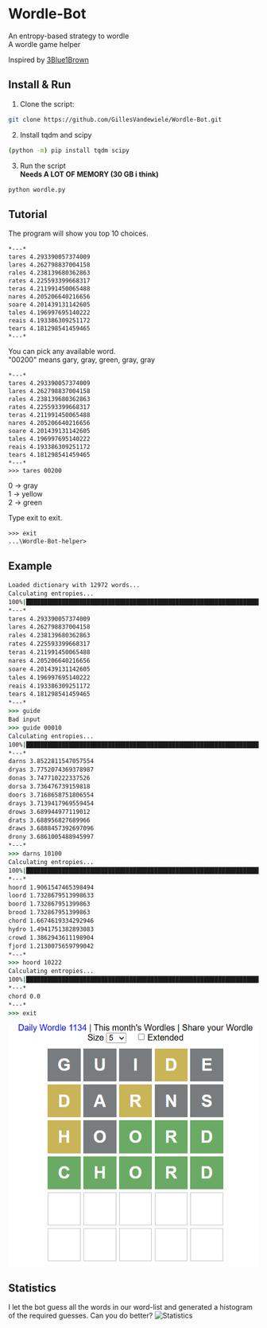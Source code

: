# Wordle-Bot
An entropy-based strategy to wordle  
A wordle game helper


Inspired by [3Blue1Brown](https://www.youtube.com/watch?v=v68zYyaEmEA)

## Install & Run

1. Clone the script: 
```bash
git clone https://github.com/GillesVandewiele/Wordle-Bot.git
```

2. Install tqdm and scipy
```bash
(python -m) pip install tqdm scipy
```

3. Run the script  
**Needs A LOT OF MEMORY (30 GB i think)**
```bash
python wordle.py
```

## Tutorial
The program will show you top 10 choices.
```
*---*
tares 4.293390057374009
lares 4.262798837004158
rales 4.238139680362863
rates 4.225593399668317
teras 4.211991450065488
nares 4.205206640216656
soare 4.201439131142605
tales 4.196997695140222
reais 4.193386309251172
tears 4.181298541459465
*---*
```

You can pick any available word.  
"00200" means gary, gray, green, gray, gray
```
*---*
tares 4.293390057374009
lares 4.262798837004158
rales 4.238139680362863
rates 4.225593399668317
teras 4.211991450065488
nares 4.205206640216656
soare 4.201439131142605
tales 4.196997695140222
reais 4.193386309251172
tears 4.181298541459465
*---*
>>> tares 00200
```
0 -> gray  
1 -> yellow  
2 -> green  

Type exit to exit.
```
>>> exit
...\Wordle-Bot-helper>
```

## Example

```cmd
Loaded dictionary with 12972 words...
Calculating entropies...
100%|█████████████████████████████████████████████████████████████████████████████████████████████████████████| 12972/12972 [00:39<00:00, 324.68it/s]
*---*
tares 4.293390057374009
lares 4.262798837004158
rales 4.238139680362863
rates 4.225593399668317
teras 4.211991450065488
nares 4.205206640216656
soare 4.201439131142605
tales 4.196997695140222
reais 4.193386309251172
tears 4.181298541459465
*---*
>>> guide
Bad input
>>> guide 00010
Calculating entropies...
100%|████████████████████████████████████████████████████████████████████████████████████████████████████████████| 272/272 [00:00<00:00, 2035.11it/s]
*---*
darns 3.8522811547057554
dryas 3.7752074369378987
donas 3.747710222337526
dorsa 3.736476739159818
doors 3.7168658751806554
drays 3.7139417969559454
drows 3.689944977119012
drats 3.688956827689966
draws 3.6888457392697096
drony 3.6861005488945997
*---*
>>> darns 10100
Calculating entropies...
100%|██████████████████████████████████████████████████████████████████████████████████████████████████████████████████████████| 8/8 [00:00<?, ?it/s] 
*---*
hoord 1.9061547465398494
loord 1.7328679513998633
boord 1.732867951399863
brood 1.732867951399863
chord 1.6674619334292946
hydro 1.4941751382893083
crowd 1.3862943611198904
fjord 1.2130075659799042
*---*
>>> hoord 10222
Calculating entropies...
100%|██████████████████████████████████████████████████████████████████████████████████████████████████████████████████████████| 1/1 [00:00<?, ?it/s] 
*---*
chord 0.0
*---*
>>> exit
```
![Website](wordle_website.png)

## Statistics

I let the bot guess all the words in our word-list and generated a histogram of the required guesses. Can you do better?
![Statistics](wordle_stats_final.png)
